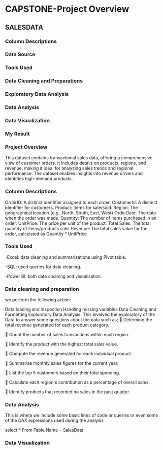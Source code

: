 # CAPSTONE-Project Overview
## SALESDATA

### Column Descriptions 
### Data Source
### Tools Used
### Data Cleaning and Preparations
### Exploratory Data Analysis
### Data Analysis
### Data Visualization
### My Result

### Project Overview 
 This dataset contains transactional sales data, offering a comprehensive view of customer orders. It includes details on products, regions, and revenue, making it ideal for analyzing sales trends and regional performance. The dataset enables insights into revenue drivers and identifies high-demand products.

### Column Descriptions 
OrderID: A distinct identifier assigned to each order.
CustomerId: A distinct identifier for customers.
Product: Items for sale/sold.
Region: The geographical location (e.g., North, South, East, West) 
OrderDate: The date when the order was made.
Quantity: The number of items purchased in an order.
UnitPrice: The price per unit of the product.
Total Sales: The total quantity of items/products sold.
Revenue: The total sales value for the order, calculated as Quantity * UnitPrice

### Tools Used
-Excel: data cleaning and summarizations using Pivot table.

-SQL: used queries for data cleaning.

-Power BI:  both data cleaning and visualization.

### Data cleaning and preparation 
 we perform the following action;

Data loading and Inspection
Handling missing variables
Data Cleaning and Formatting
Exploratory Data Analysis: This involved the exploratory of the Data to answer some questions about the data such as;
	Determine the total revenue generated for each product category.

	Count the number of sales transactions within each region.

	Identify the product with the highest total sales value.

	Compute the revenue generated for each individual product.

	Summarize monthly sales figures for the current year.

	List the top 5 customers based on their total spending.

	Calculate each region's contribution as a percentage of overall sales.

	Identify products that recorded no sales in the past quarter.


### Data Analysis
This is where we include some basic lines of code or queries or even some of the DAX expressions used during the analysis

select *
From Table Name = SalesData

### Data Visualization

